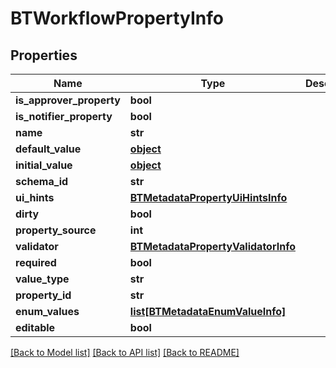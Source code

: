 # BTWorkflowPropertyInfo

## Properties
Name | Type | Description | Notes
------------ | ------------- | ------------- | -------------
**is_approver_property** | **bool** |  | [optional] 
**is_notifier_property** | **bool** |  | [optional] 
**name** | **str** |  | [optional] 
**default_value** | [**object**](.md) |  | [optional] 
**initial_value** | [**object**](.md) |  | [optional] 
**schema_id** | **str** |  | [optional] 
**ui_hints** | [**BTMetadataPropertyUiHintsInfo**](BTMetadataPropertyUiHintsInfo.md) |  | [optional] 
**dirty** | **bool** |  | [optional] 
**property_source** | **int** |  | [optional] 
**validator** | [**BTMetadataPropertyValidatorInfo**](BTMetadataPropertyValidatorInfo.md) |  | [optional] 
**required** | **bool** |  | [optional] 
**value_type** | **str** |  | [optional] 
**property_id** | **str** |  | [optional] 
**enum_values** | [**list[BTMetadataEnumValueInfo]**](BTMetadataEnumValueInfo.md) |  | [optional] 
**editable** | **bool** |  | [optional] 

[[Back to Model list]](../README.md#documentation-for-models) [[Back to API list]](../README.md#documentation-for-api-endpoints) [[Back to README]](../README.md)



